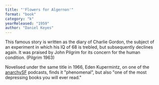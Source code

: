 ```yaml
---
title: "'Flowers for Algernon'"
format: "book"
category: "k"
yearReleased: "1959"
author: "Daniel Keyes"
---
```

This famous story is written as the diary of Charlie  Gordon, the subject of an experiment in which his IQ of 68 is trebled, but  subsequently declines again. It was praised by John Pilgrim for its concern for the human  condition. (Pilgrim 1963)

Novelised under the same title in 1966, Eden Kupermintz, on one of the <a href="https://anchor.fm/anarchysf/episodes/Random-acts-of-senseless-violence---The-center-can-not-hold-eh8euj">anarchySF</a> podcasts, finds it "phenomenal", but also "one of the most depressing books you will ever read."
 

